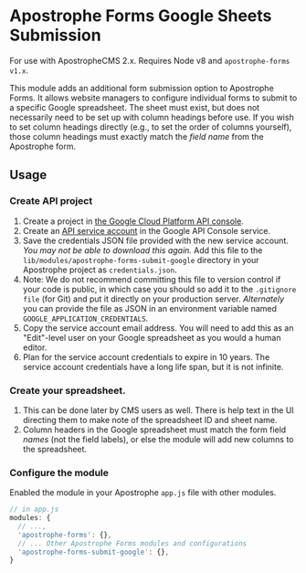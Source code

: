# Apostrophe Forms Google Sheets Submission

For use with ApostropheCMS 2.x. Requires Node v8 and `apostrophe-forms v1.x`.

This module adds an additional form submission option to Apostrophe Forms. It allows website managers to configure individual forms to submit to a specific Google spreadsheet. The sheet must exist, but does not necessarily need to be set up with column headings before use. If you wish to set column headings directly (e.g., to set the order of columns yourself), those column headings must exactly match the *field name* from the Apostrophe form.

## Usage

### Create API project

1. Create a project in [the Google Cloud Platform API console](https://console.developers.google.com/apis/dashboard).
2. Create an [API service account](https://cloud.google.com/iam/docs/service-accounts) in the Google API Console service.
3. Save the credentials JSON file provided with the new service account. *You may not be able to download this again.* Add this file to the `lib/modules/apostrophe-forms-submit-google` directory in your Apostrophe project as `credentials.json`.
  1. Note: We do not recommend committing this file to version control if your code is public, in which case you should so add it to the `.gitignore file` (for Git) and put it directly on your production server. *Alternately* you can provide the file as JSON in an environment variable named `GOOGLE_APPLICATION_CREDENTIALS`.
4. Copy the service account email address. You will need to add this as an "Edit"-level user on your Google spreadsheet as you would a human editor.
5. Plan for the service account credentials to expire in 10 years. The service account credentials have a long life span, but it is not infinite.

### Create your spreadsheet.

1. This can be done later by CMS users as well. There is help text in the UI directing them to make note of the spreadsheet ID and sheet name.
2. Column headers in the Google spreadsheet must match the form field *names* (not the field labels), or else the module will add new columns to the spreadsheet.

### Configure the module
Enabled the module in your Apostrophe `app.js` file with other modules.

```javascript
// in app.js
modules: {
  // ...,
  'apostrophe-forms': {},
  // ... Other Apostrophe Forms modules and configurations
  'apostrophe-forms-submit-google': {},
}
```
